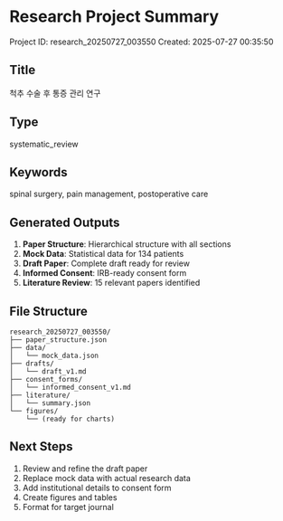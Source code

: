 # Research Project Summary

Project ID: research_20250727_003550
Created: 2025-07-27 00:35:50

## Title
척추 수술 후 통증 관리 연구

## Type
systematic_review

## Keywords
spinal surgery, pain management, postoperative care

## Generated Outputs

1. **Paper Structure**: Hierarchical structure with all sections
2. **Mock Data**: Statistical data for 134 patients
3. **Draft Paper**: Complete draft ready for review
4. **Informed Consent**: IRB-ready consent form
5. **Literature Review**: 15 relevant papers identified

## File Structure
```
research_20250727_003550/
├── paper_structure.json
├── data/
│   └── mock_data.json
├── drafts/
│   └── draft_v1.md
├── consent_forms/
│   └── informed_consent_v1.md
├── literature/
│   └── summary.json
└── figures/
    └── (ready for charts)
```

## Next Steps

1. Review and refine the draft paper
2. Replace mock data with actual research data
3. Add institutional details to consent form
4. Create figures and tables
5. Format for target journal
